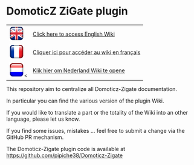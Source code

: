 # DomoticZ ZiGate plugin


<table width="200" border="0" cellpadding="2">
<tr>
<td valign="middle" ><a href==en-eng/Home.md"><img src="Images/flag_uk.png" width="40" height="40"></a></td>
<td valign="middle"><a href=en-eng/Home.md">Click here to access English Wiki</a></td>
</tr>
<tr>
<td valign="middle"><a href=fr-fr/Home.md"><img src="Images/flag_france.png" width="40" height="40"</a></td>
<td valign="middle"><a href=fr-fr/Home.md">Cliquer ici pour accéder au wiki en français</a></td>
</tr>
<tr>
<td valign="middle"><a href="nl-dut/Start.md"><img src="Images/flag_netherlands.png" width="40" height="40"></a><</td>
<td valign="middle"><a href="nl-dut/Start.md">Klik hier om Nederland Wiki te opene</a></td>
</tr>
</table>


This repository aim to centralize all Domoticz-Zigate documentation.

In particular you can find the various version of the plugin Wiki.

If you would like to translate a part or the totality of the Wiki into an other language, please let us know.

If you find some issues, mistakes ... feel free to submit a change via the GitHub PR mechanism.

The Domoticz-Zigate plugin code is available at https://github.com/pipiche38/Domoticz-Zigate
